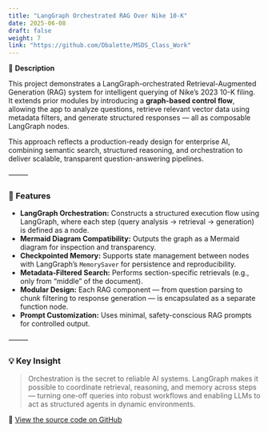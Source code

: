 ```yaml
---
title: "LangGraph Orchestrated RAG Over Nike 10-K"
date: 2025-06-08
draft: false
weight: 7
link: "https://github.com/Dbalette/MSDS_Class_Work"
---
```


📘 **Description**

This project demonstrates a LangGraph-orchestrated Retrieval-Augmented Generation (RAG) system for intelligent querying of Nike’s 2023 10-K filing. It extends prior modules by introducing a **graph-based control flow**, allowing the app to analyze questions, retrieve relevant vector data using metadata filters, and generate structured responses — all as composable LangGraph nodes.

<!--more-->

This approach reflects a production-ready design for enterprise AI, combining semantic search, structured reasoning, and orchestration to deliver scalable, transparent question-answering pipelines.

⸻

### 🔧 Features

- **LangGraph Orchestration:** Constructs a structured execution flow using LangGraph, where each step (query analysis → retrieval → generation) is defined as a node.
- **Mermaid Diagram Compatibility:** Outputs the graph as a Mermaid diagram for inspection and transparency.
- **Checkpointed Memory:** Supports state management between nodes with LangGraph’s `MemorySaver` for persistence and reproducibility.
- **Metadata-Filtered Search:** Performs section-specific retrievals (e.g., only from “middle” of the document).
- **Modular Design:** Each RAG component — from question parsing to chunk filtering to response generation — is encapsulated as a separate function node.
- **Prompt Customization:** Uses minimal, safety-conscious RAG prompts for controlled output.

⸻

### 💡 Key Insight

> Orchestration is the secret to reliable AI systems. LangGraph makes it possible to coordinate retrieval, reasoning, and memory across steps — turning one-off queries into robust workflows and enabling LLMs to act as structured agents in dynamic environments.

🔗 [View the source code on GitHub](https://github.com/Dbalette/MSDS_Class_Work)
